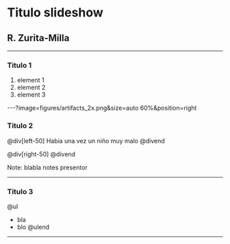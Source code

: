 # Titulo slideshow
## R. Zurita-Milla
---
### Titulo 1
1. element 1
2. element 2
3. element 3

---?image=figures/artifacts_2x.png&size=auto 60%&position=right
### Titulo 2

@div[left-50]
Habia una vez un niño muy malo
@divend

@div[right-50]
@divend

Note: blabla notes presentor

---
### Titulo 3
@ul
- bla 
- blo
@ulend

---
 








